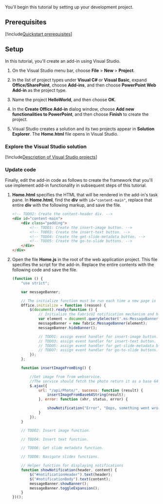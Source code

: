 You'll begin this tutorial by setting up your development project. 

## Prerequisites

[!include[Quickstart prerequisites](../includes/quickstart-vs-prerequisites.md)]

## Setup

In this tutorial, you'll create an add-in using Visual Studio.

1. On the Visual Studio menu bar, choose  **File** > **New** > **Project**.
    
2. In the list of project types under **Visual C#** or **Visual Basic**, expand  **Office/SharePoint**, choose **Add-ins**, and then choose **PowerPoint Web Add-in** as the project type. 

3. Name the project **HelloWorld**, and then choose **OK**.

4. In the **Create Office Add-in** dialog window, choose **Add new functionalities to PowerPoint**, and then choose **Finish** to create the project.

5. Visual Studio creates a solution and its two projects appear in **Solution Explorer**. The **Home.html** file opens in Visual Studio.

### Explore the Visual Studio solution

[!include[Description of Visual Studio projects](../includes/quickstart-vs-solution.md)]

### Update code 

Finally, edit the add-in code as follows to create the framework that you'll use implement add-in functionality in subsequent steps of this tutorial.

1. **Home.html** specifies the HTML that will be rendered in the add-in's task pane. In **Home.html**, find the **div** with `id="content-main"`, replace that entire **div** with the following markup, and save the file.

    ```html
    <!-- TODO2: Create the content-header div. -->
    <div id="content-main">
        <div class="padding">
            <!-- TODO1: Create the insert-image button. -->
            <!-- TODO3: Create the insert-text button. -->
            <!-- TODO4: Create the get-slide-metadata button. -->
            <!-- TODO5: Create the go-to-slide buttons. -->
        </div>
    </div>
    ```

2. Open the file **Home.js** in the root of the web application project. This file specifies the script for the add-in. Replace the entire contents with the following code and save the file.

    ```javascript
    (function () {
        "use strict";

        var messageBanner;

        // The initialize function must be run each time a new page is loaded.
        Office.initialize = function (reason) {
            $(document).ready(function () {
                // Initialize the FabricUI notification mechanism and hide it
                var element = document.querySelector('.ms-MessageBanner');
                messageBanner = new fabric.MessageBanner(element);
                messageBanner.hideBanner();

                // TODO1: assign event handler for insert-image button.
                // TODO3: assign event handler for insert-text button.
                // TODO5: assign event handler for get-slide-metadata button.
                // TODO7: assign event handler for go-to-slide buttons.
            });
        };

        function insertImageFromBing() {

            //Get image from from webservice. 
            //The service should fetch the photo return it as a base 64 embedded string
            $.ajax({
                url: "/api/Photo/", success: function (result) {
                    insertImageFromBase64String(result);
                }, error: function (xhr, status, error) {

                    showNotification("Error", "Oops, something went wrong.");
                }
            });
        }

        // TODO2: Insert image function. 
    
        // TODO4: Insert text function.

        // TODO6: Get slide metadata function.

        // TODO8: Navigate slides functions.

        // Helper function for displaying notifications
        function showNotification(header, content) {
            $("#notificationHeader").text(header);
            $("#notificationBody").text(content);
            messageBanner.showBanner();
            messageBanner.toggleExpansion();
        }
    })();
    ```
